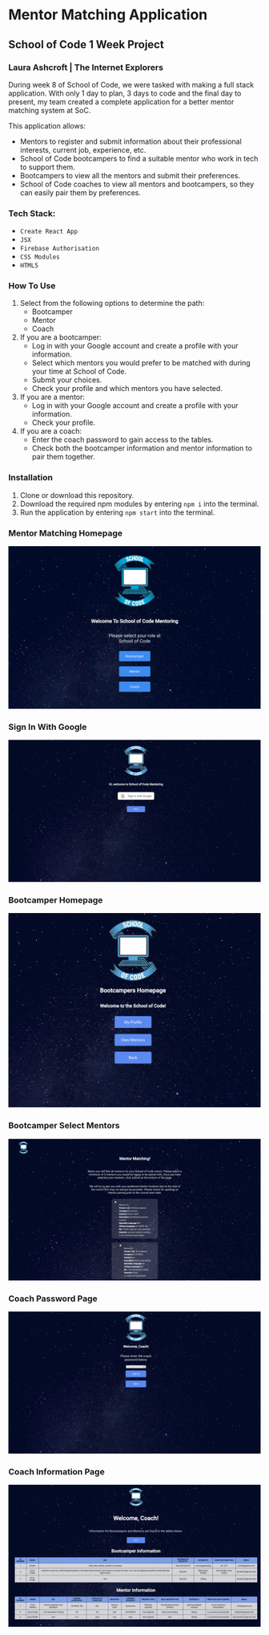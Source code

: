 # Mentor Matching Application

## School of Code 1 Week Project

### Laura Ashcroft | The Internet Explorers

During week 8 of School of Code, we were tasked with making a full stack application. With only 1 day to plan, 3 days to code and the final day to present, my team created a complete application for a better mentor matching system at SoC.

This application allows:

- Mentors to register and submit information about their professional interests, current job, experience, etc.
- School of Code bootcampers to find a suitable mentor who work in tech to support them.
- Bootcampers to view all the mentors and submit their preferences.
- School of Code coaches to view all mentors and bootcampers, so they can easily pair them by preferences.

### Tech Stack:

- `Create React App`
- `JSX`
- `Firebase Authorisation`
- `CSS Modules`
- `HTML5`

### How To Use

1. Select from the following options to determine the path:
   - Bootcamper
   - Mentor
   - Coach
2. If you are a bootcamper:
   - Log in with your Google account and create a profile with your information.
   - Select which mentors you would prefer to be matched with during your time at School of Code.
   - Submit your choices.
   - Check your profile and which mentors you have selected.
3. If you are a mentor:
   - Log in with your Google account and create a profile with your information.
   - Check your profile.
4. If you are a coach:
   - Enter the coach password to gain access to the tables.
   - Check both the bootcamper information and mentor information to pair them together.

### Installation

1. Clone or download this repository.
2. Download the required npm modules by entering `npm i` into the terminal.
3. Run the application by entering `npm start` into the terminal.

### Mentor Matching Homepage

<img src="./src/Images/homepage.png" alt="Homepage" />

### Sign In With Google

<img src="./src/Images/firebase.png" alt="Sign In With Firebase"/>

### Bootcamper Homepage

<img src="./src/Images/bootcamper.png" alt="Bootcamper Page"/>


### Bootcamper Select Mentors

<img src="./src/Images/mentorcards.png" alt="Bootcamper Select Mentors"/>

### Coach Password Page

<img src="./src/Images/coachpassword.png" alt="Coach Password Page" />

### Coach Information Page

<img src="./src/Images/coachinfo.png" alt="Coach Info Page"/>
